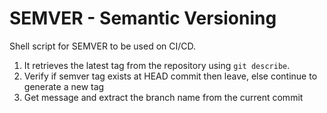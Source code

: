 # SEMVER - Semantic Versioning

Shell script for SEMVER to be used on CI/CD.

1. It retrieves the latest tag from the repository using `git describe`.
2. Verify if semver tag exists at HEAD commit then leave, else continue to generate a new tag
3. Get message and extract the branch name from the current commit
